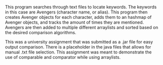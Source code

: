 This program searches through text files to locate keywords. The keywords in this case are Avengers (character name, or alias). This program then
creates Avenger objects for each character, adds them to an hashmap of Avenger objects, and tracks the amount of times they are mentioned. Avengers are then added to
multiple different arraylists and sorted based on the desired comparison algorithms. 

This was a university assignment that was submitted as a .jar file for easy output comparison. There is a placeholder in the java files that allows for manual .txt file selection.
This assignment was meant to demonstrate the use of comparable and comparator while using arraylists. 
